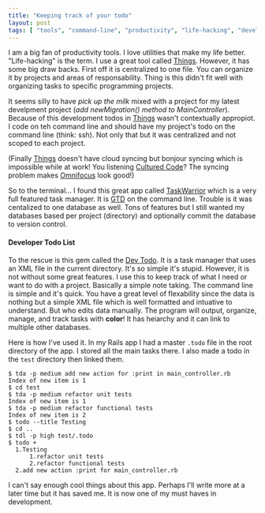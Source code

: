 ```yaml
--- 
title: "Keeping track of your todo"
layout: post
tags: [ "tools", "command-line", "productivity", "life-hacking", "developemnt", "programming" ]
---
```

I am a big fan of productivity tools. I love utilities that make my life
better. "Life-hacking" is the term. I use a great tool called [Things][1].
However, it has some big draw backs. First off it is centralized to one file.
You can organize it by projects and areas of responsability. Thing is this
didn't fit well with organizing tasks to specific programming projects.

It seems silly to have _pick up the milk_ mixed with a project for my latest
develpment project (_add newMigration() method to MainController_). Because of
this development todos in [Things][1] wasn't contextually appropiot. I code on
teh command line and should have my project's todo on the command line (think:
ssh). Not only that but it was centralized and not scoped to each project.

(Finally [Things][1] doesn't have cloud syncing but bonjour syncing which is
impossible while at work! You listening [Cultured Code][2]? The syncing problem
makes [Omnifocus][3] look good!)

So to the terminal... I found this great app called [TaskWarrior][4] which is a
very full featured task manager. It is [GTD][] on the command line. Trouble is
it was centalized to one database as well. Tons of features but I still wanted
my databases based per project (directory) and optionally commit the database
to version control.

#### Developer Todo List

To the rescue is this gem called the [Dev Todo][5]. It is a task manager that
uses an XML file in the current directory. It's so simple it's stupid. However,
it is not without some great features. I use this to keep track of what I need
or want to do with a project. Basically a simple note taking. The command line
is simple and it's quick. You have a great level of flexability since the data
is nothing but a simple XML file which is well formatted and intuative to
understand. But who edits data manually. The program will output, organize,
manage, and track tasks with **color**! It has heiarchy and it can link to
multiple other databases.

Here is how I've used it. In my Rails app I had a master `.todo` file in the
root directory of the app. I stored all the main tasks there. I also made a
todo in the `test` directory then linked them.

    $ tda -p medium add new action for :print in main_controller.rb
    Index of new item is 1
    $ cd test
    $ tda -p medium refactor unit tests
    Index of new item is 1
    $ tda -p medium refactor functional tests
    Index of new item is 2
    $ todo --title Testing
    $ cd ..
    $ tdl -p high test/.todo
    $ todo +
      1.Testing
          1.refactor unit tests
          2.refactor functional tests
      2.add new action :print for main_controller.rb

I can't say enough cool things about this app. Perhaps I'll write more at a
later time but it has saved me. It is now one of my must haves in development.

[1]: http://culturedcode.com/things/
[2]: http://culturedcode.com/
[3]: http://www.omnigroup.com/products/omnifocus/
[4]: http://taskwarrior.org/projects/show/taskwarrior/
[5]: http://swapoff.org/DevTodo
[GTD]: http://www.davidco.com/what_is_gtd.php
